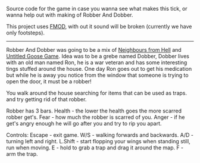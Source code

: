 Source code for the game in case you wanna see what makes this tick, or wanna help out with making of Robber And Dobber.

This project uses [FMOD](https://fmod.com/download), with out it sound will be broken (currently we have only footsteps).

____________________________________________________________________________________________________________________________________________________________
Robber And Dobber was going to be a mix of [Neighbours from Hell](https://store.steampowered.com/app/260750/Neighbours_from_Hell_Compilation/) and [Untitled Goose Game](https://goose.game).
Idea was to be a grebe named Dobber, Dobber lives with an old man named Ron, he is a war veteran and has some interesting tings stuffed around the house.
One day Ron goes out to get his medication but while he is away you notice from the window that someone is trying to open the door, it must be a robber!

You walk around the house searching for items that can be used as traps. and try getting rid of that robber.



Robber has 3 bars.
Health - the lower the health goes the more scarred robber get's.
Fear - how much the robber is scarred of you.
Anger - if he get's angry enough he will go after you and try to rip you apart.


Controls:
Escape - exit game.
W/S - walking forwards and backwards.
A/D - turning left and right.
L.Shift - start flopping your wings when standing still, run when moving.
E - hold to grab a trap and drag it around the map.
F - arm the trap.
